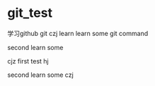 # git_test
学习github git
czj learn
learn some git command

second learn some 


cjz first test hj

second learn some czj 
